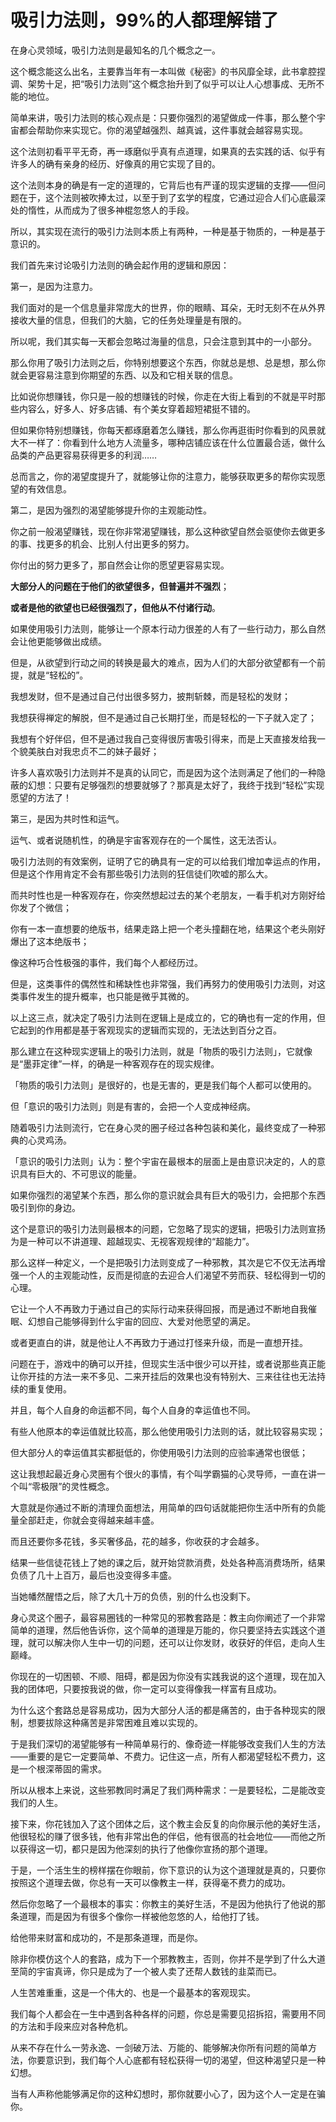 # 吸引力法则，99%的人都理解错了

在身心灵领域，吸引力法则是最知名的几个概念之一。

这个概念能这么出名，主要靠当年有一本叫做《秘密》的书风靡全球，此书拿腔捏调、架势十足，把“吸引力法则”这个概念抬升到了似乎可以让人心想事成、无所不能的地位。

简单来讲，吸引力法则的核心观点是：只要你强烈的渴望做成一件事，那么整个宇宙都会帮助你来实现它。你的渴望越强烈、越真诚，这件事就会越容易实现。

这个法则初看平平无奇，再一琢磨似乎真有点道理，如果真的去实践的话、似乎有许多人的确有亲身的经历、好像真的用它实现了目的。

这个法则本身的确是有一定的道理的，它背后也有严谨的现实逻辑的支撑——但问题在于，这个法则被吹捧太过，以至于到了玄学的程度，它通过迎合人们心底最深处的惰性，从而成为了很多神棍忽悠人的手段。

所以，其实现在流行的吸引力法则本质上有两种，一种是基于物质的，一种是基于意识的。

我们首先来讨论吸引力法则的确会起作用的逻辑和原因：

第一，是因为注意力。

我们面对的是一个信息量非常庞大的世界，你的眼睛、耳朵，无时无刻不在从外界接收大量的信息，但我们的大脑，它的任务处理量是有限的。

所以呢，我们其实每一天都会忽略过海量的信息，只会注意到其中的一小部分。

那么你用了吸引力法则之后，你特别想要这个东西，你就总是想、总是想，那么你就会更容易注意到你期望的东西、以及和它相关联的信息。

比如说你想赚钱，你只是一般的想赚钱的时候，你走在大街上看到的不就是平时那些内容么，好多人、好多店铺、有个美女穿着超短裙挺不错的。

但如果你特别想赚钱，你每天都琢磨着怎么赚钱，那么你再逛街时你看到的风景就大不一样了：你看到什么地方人流量多，哪种店铺应该在什么位置最合适，做什么品类的产品更容易获得更多的利润……

总而言之，你的渴望度提升了，就能够让你的注意力，能够获取更多的帮你实现愿望的有效信息。

第二，是因为强烈的渴望能够提升你的主观能动性。

你之前一般渴望赚钱，现在你非常渴望赚钱，那么这种欲望自然会驱使你去做更多的事、找更多的机会、比别人付出更多的努力。

你付出的努力更多了，那自然会让你的愿望更容易实现。

**大部分人的问题在于他们的欲望很多，但普遍并不强烈**；

**或者是他的欲望也已经很强烈了，但他从不付诸行动**。

如果使用吸引力法则，能够让一个原本行动力很差的人有了一些行动力，那么自然会让他更能够做出成绩。

但是，从欲望到行动之间的转换是最大的难点，因为人们的大部分欲望都有一个前提，就是“轻松的”。

我想发财，但不是通过自己付出很多努力，披荆斩棘，而是轻松的发财；

我想获得禅定的解脱，但不是通过自己长期打坐，而是轻松的一下子就入定了；

我想有个好伴侣，但不是通过我自己变得很厉害吸引得来，而是上天直接发给我一个貌美肤白对我忠贞不二的妹子最好；

许多人喜欢吸引力法则并不是真的认同它，而是因为这个法则满足了他们的一种隐蔽的幻想：只要有足够强烈的想要就够了？那真是太好了，我终于找到“轻松”实现愿望的方法了！

第三，是因为共时性和运气。

运气、或者说随机性，的确是宇宙客观存在的一个属性，这无法否认。

吸引力法则的有效案例，证明了它的确具有一定的可以给我们增加幸运点的作用，但是这个作用肯定不会有那些吸引力法则的狂信徒们吹嘘的那么大。

而共时性也是一种客观存在，你突然想起过去的某个老朋友，一看手机对方刚好给你发了个微信；

你有一本一直想要的绝版书，结果走路上把一个老头撞翻在地，结果这个老头刚好爆出了这本绝版书；

像这种巧合性极强的事件，我们每个人都经历过。

但是，这类事件的偶然性和稀缺性也非常强，我们再努力的使用吸引力法则，对这类事件发生的提升概率，也只能是微乎其微的。

以上这三点，就决定了吸引力法则在逻辑上是成立的，它的确也有一定的作用，但它起到的作用都是基于客观现实的逻辑而实现的，无法达到百分之百。

那么建立在这种现实逻辑上的吸引力法则，就是「物质的吸引力法则」，它就像是“墨菲定律”一样，的确是一种客观存在的现实规律。

「物质的吸引力法则」是很好的，也是无害的，更是我们每个人都可以使用的。

但「意识的吸引力法则」则是有害的，会把一个人变成神经病。

随着吸引力法则流行，它在身心灵的圈子经过各种包装和美化，最终变成了一种邪典的心灵鸡汤。

「意识的吸引力法则」认为：整个宇宙在最根本的层面上是由意识决定的，人的意识具有巨大的、不可思议的能量。

如果你强烈的渴望某个东西，那么你的意识就会具有巨大的吸引力，会把那个东西吸引到你的身边。

这个是意识的吸引力法则最根本的问题，它忽略了现实的逻辑，把吸引力法则宣扬为是一种可以不讲道理、超越现实、无视客观规律的“超能力”。

那么这样一种定义，一个是把吸引力法则变成了一种邪教，其次是它不仅无法再增强一个人的主观能动性，反而是彻底的去迎合人们渴望不劳而获、轻松得到一切的心理。

它让一个人不再致力于通过自己的实际行动来获得回报，而是通过不断地自我催眠、幻想自己能够得到什么宇宙的回应、大爱对他愿望的满足。

或者更直白的讲，就是他让人不再致力于通过打怪来升级，而是一直想开挂。

问题在于，游戏中的确可以开挂，但现实生活中很少可以开挂，或者说那些真正能让你开挂的方法一来不多见、二来开挂后的效果也没有特别大、三来往往也无法持续的重复使用。

并且，每个人自身的命运都不同，每个人自身的幸运值也不同。

有些人他原本的幸运值就比较高，那么他使用吸引力法则的话，就比较容易实现；

但大部分人的幸运值其实都挺低的，你使用吸引力法则的应验率通常也很低；

这让我想起最近身心灵圈有个很火的事情，有个叫学霸猫的心灵导师，一直在讲一个叫“零极限”的灵性概念。

大意就是你通过不断的清理负面想法，用简单的四句话就能把你生活中所有的负能量全部赶走，你就会变得越来越丰盛。

而且还要你多花钱，多买奢侈品，花的越多，你收获的才会越多。

结果一些信徒花钱上了她的课之后，就开始贷款消费，处处各种高消费场所，结果负债了几十上百万，最后也没变得多丰盛。

当她幡然醒悟之后，除了大几十万的负债，别的什么也没剩下。

身心灵这个圈子，最容易圈钱的一种常见的邪教套路是：教主向你阐述了一个非常简单的道理，然后他告诉你，这个简单的道理是万能的，你只要坚持去实践这个道理，就可以解决你人生中一切的问题，还可以让你发财，收获好的伴侣，走向人生巅峰。

你现在的一切困顿、不顺、阻碍，都是因为你没有实践我说的这个道理，现在加入我的团体吧，只要按我说的做，你一定可以变得像我一样富有且成功。

为什么这个套路总是容易成功，因为大部分人活的都是痛苦的，由于各种现实的限制，想要拔除这种痛苦是非常困难且难以实现的。

于是我们深切的渴望能够有一种简单易行的、像奇迹一样能够改变我们人生的方法——重要的是它一定要简单、不费力。记住这一点，所有人都渴望轻松不费力，这是一个根深蒂固的需求。

所以从根本上来说，这些邪教同时满足了我们两种需求：一是要轻松，二是能改变我们的人生。

接下来，你花钱加入了这个团体之后，这个教主会反复的向你展示他的美好生活，他很轻松的赚了很多钱，他有非常出色的伴侣，他有很高的社会地位——而他之所以获得这一切，都只是因为他深刻的执行了他像你宣扬的那个道理。

于是，一个活生生的榜样摆在你眼前，你下意识的认为这个道理就是真的，只要你按照这个道理去做，你总有一天可以像教主一样，获得毫不费力的成功。

然后你忽略了一个最根本的事实：你教主的美好生活，不是因为他执行了他说的那条道理，而是因为有很多个像你一样被他忽悠的人，给他打了钱。

给他带来财富和成功的，不是那条道理，而是你。

除非你模仿这个人的套路，成为下一个邪教教主，否则，你并不是学到了什么大道至简的宇宙真谛，你只是成为了一个被人卖了还帮人数钱的韭菜而已。

人生苦难重重，这是一个伟大的、也是一个最基本的客观现实。

我们每个人都会在一生中遇到各种各样的问题，你总是需要见招拆招，需要用不同的方法和手段来应对各种危机。

从来不存在什么一劳永逸、一剑破万法、万能的、能够解决你所有问题的简单方法，你要意识到，我们每个人心底都有轻松获得一切的渴望，但这种渴望只是一种幻想。

当有人声称他能够满足你的这种幻想时，那你就要小心了，因为这个人一定是在骗你。
